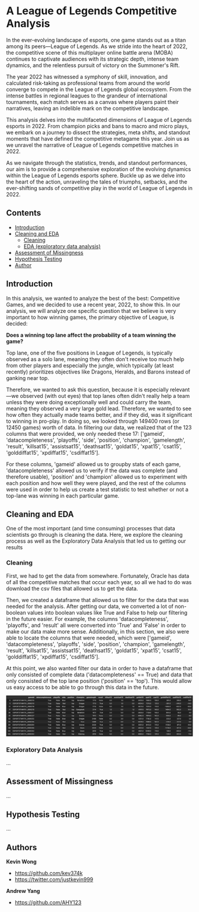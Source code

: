 # A League of Legends Competitive Analysis

In the ever-evolving landscape of esports, one game stands out as a titan among its peers—League of Legends. As we stride into the heart of 2022, the competitive scene of this multiplayer online battle arena (MOBA) continues to captivate audiences with its strategic depth, intense team dynamics, and the relentless pursuit of victory on the Summoner's Rift.

The year 2022 has witnessed a symphony of skill, innovation, and calculated risk-taking as professional teams from around the world converge to compete in the League of Legends global ecosystem. From the intense battles in regional leagues to the grandeur of international tournaments, each match serves as a canvas where players paint their narratives, leaving an indelible mark on the competitive landscape.

This analysis delves into the multifaceted dimensions of League of Legends esports in 2022. From champion picks and bans to macro and micro plays, we embark on a journey to dissect the strategies, meta shifts, and standout moments that have defined the competitive metagame this year. Join us as we unravel the narrative of League of Legends competitive matches in 2022.

As we navigate through the statistics, trends, and standout performances, our aim is to provide a comprehensive exploration of the evolving dynamics within the League of Legends esports sphere. Buckle up as we delve into the heart of the action, unraveling the tales of triumphs, setbacks, and the ever-shifting sands of competitive play in the world of League of Legends in 2022.

## Contents

- [Introduction](#introduction)
- [Cleaning and EDA](#cleaning-and-EDA)
  - [Cleaning](#cleaning)
  - [EDA (exploratory data analysis)](#exploratory-data-analysis)
- [Assessment of Missingness](#assessment-of-missingness)
- [Hypothesis Testing](#hypothesis-testing)
- [Author](#author)


## Introduction

In this analysis, we wanted to analyze the best of the best: Competitive Games, and we decided to use a recent year, 2022, to show this. In our analysis, we will analyze one specific question that we believe is very important to how winning games, the primary objective of League, is decided:

<strong>Does a winning top lane affect the probability of a team winning the game?</strong>

Top lane, one of the five positions in League of Legends, is typically observed as a solo lane, meaning they often don't receive too much help from other players and especially the jungle, which typically (at least recently) prioritizes objectives like Dragons, Heralds, and Barons instead of ganking near top. 

Therefore, we wanted to ask this question, because it is especially relevant—we observed (with out eyes) that top lanes often didn't really help a team unless they were doing exceptionally well and could carry the team, meaning they observed a very large gold lead. Therefore, we wanted to see how often they actually made teams better, and if they did, was it significant to winning in pro-play. In doing so, we looked through 149400 rows (or 12450 games) worth of data. In filtering our data, we realized that of the 123 columns that were provided, we only needed these 17: ['gameid', 'datacompleteness', 'playoffs', 'side', 'position', 'champion', 'gamelength', 'result', 'killsat15', 'assistsat15', 'deathsat15', 'goldat15', 'xpat15', 'csat15', 'golddiffat15', 'xpdiffat15', 'csdiffat15'].

For these columns, 'gameid' allowed us to groupby stats of each game, 'datacompleteness' allowed us to verify if the data was complete (and therefore usable), 'position' and 'champion' allowed us to experiment with each position and how well they were played, and the rest of the columns were used in order to help us create a test statistic to test whether or not a top-lane was winning in each particular game.

## Cleaning and EDA

One of the most important (and time consuming) processes that data scientists go through is cleaning the data. Here, we explore the cleaning process as well as the Exploratory Data Analysis that led us to getting our results

### Cleaning

First, we had to get the data from somewhere. Fortunately, Oracle has data of all the competitive matches that occur each year, so all we had to do was download the csv files that allowed us to get the data. 

Then, we created a dataframe that allowed us to filter for the data that was needed for the analysis. After getting our data, we converted a lot of non-boolean values into boolean values like True and False to help our filtering in the future easier. For example, the columns 'datacompleteness', 'playoffs', and 'result' all were converted into 'True' and 'False' in order to make our data make more sense. Additionally, in this section, we also were able to locate the columns that were needed, which were ['gameid', 'datacompleteness', 'playoffs', 'side', 'position', 'champion', 'gamelength', 'result', 'killsat15', 'assistsat15', 'deathsat15', 'goldat15', 'xpat15', 'csat15', 'golddiffat15', 'xpdiffat15', 'csdiffat15'].

At this point, we also wanted filter our data in order to have a dataframe that only consisted of complete data ('datacompleteness' == True) and data that only consisted of the top lane position ('position' == 'top'). This would allow us easy access to be able to go through this data in the future. 

<img title = "DataFrame Head" src = "../assets/dataframe_head.png">

### Exploratory Data Analysis

...

## Assessment of Missingness

...

## Hypothesis Testing

...

## Authors

**Kevin Wong**
- <https://github.com/kev374k>
- <https://twitter.com/justkevin999>

**Andrew Yang**
- <https://github.com/AHY123>
